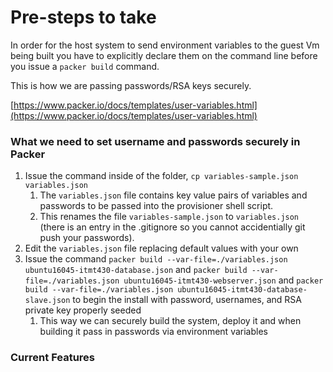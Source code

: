 # Pre-steps to take
In order for the host system to send environment variables to the guest Vm being built you have to explicitly declare them on the command line before you issue a ```packer build``` command.

This is how we are passing passwords/RSA keys securely.

[https://www.packer.io/docs/templates/user-variables.html](https://www.packer.io/docs/templates/user-variables.html)

### What we need to set username and passwords securely in Packer
1) Issue the command inside of the folder, ```cp variables-sample.json variables.json```
    1) The ```variables.json``` file contains key value pairs of variables and passwords to be passed into the provisioner shell script.
    1) This renames the file ```variables-sample.json``` to ```variables.json```  (there is an entry in the .gitignore so you cannot accidentially git push your passwords).
1) Edit the ```variables.json``` file replacing default values with your own    
1) Issue the command ```packer build --var-file=./variables.json ubuntu16045-itmt430-database.json``` and ```packer build --var-file=./variables.json ubuntu16045-itmt430-webserver.json``` and ```packer build --var-file=./variables.json ubuntu16045-itmt430-database-slave.json``` to begin the install with password, usernames, and RSA private key properly seeded
    1) This way we can securely build the system, deploy it and when building it pass in passwords via environment variables

### Current Features
